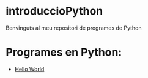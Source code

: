 # introduccioPython

Benvinguts al meu repositori de programes de Python

# Programes en Python:

- [Hello World](hello_world.py)
